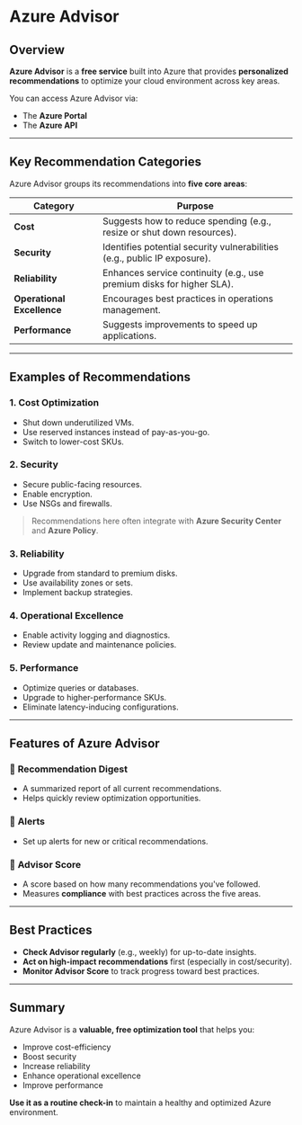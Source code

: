 # Azure Advisor

## Overview

**Azure Advisor** is a **free service** built into Azure that provides **personalized recommendations** to optimize your cloud environment across key areas.

You can access Azure Advisor via:
- The **Azure Portal**
- The **Azure API**

---

## Key Recommendation Categories

Azure Advisor groups its recommendations into **five core areas**:

| Category               | Purpose                                                                 |
|------------------------|-------------------------------------------------------------------------|
| **Cost**               | Suggests how to reduce spending (e.g., resize or shut down resources). |
| **Security**           | Identifies potential security vulnerabilities (e.g., public IP exposure). |
| **Reliability**        | Enhances service continuity (e.g., use premium disks for higher SLA). |
| **Operational Excellence** | Encourages best practices in operations management.                 |
| **Performance**        | Suggests improvements to speed up applications.                         |

---

## Examples of Recommendations

### 1. **Cost Optimization**
- Shut down underutilized VMs.
- Use reserved instances instead of pay-as-you-go.
- Switch to lower-cost SKUs.

### 2. **Security**
- Secure public-facing resources.
- Enable encryption.
- Use NSGs and firewalls.

> Recommendations here often integrate with **Azure Security Center** and **Azure Policy**.

### 3. **Reliability**
- Upgrade from standard to premium disks.
- Use availability zones or sets.
- Implement backup strategies.

### 4. **Operational Excellence**
- Enable activity logging and diagnostics.
- Review update and maintenance policies.

### 5. **Performance**
- Optimize queries or databases.
- Upgrade to higher-performance SKUs.
- Eliminate latency-inducing configurations.

---

## Features of Azure Advisor

### 🔹 **Recommendation Digest**
- A summarized report of all current recommendations.
- Helps quickly review optimization opportunities.

### 🔹 **Alerts**
- Set up alerts for new or critical recommendations.

### 🔹 **Advisor Score**
- A score based on how many recommendations you've followed.
- Measures **compliance** with best practices across the five areas.

---

## Best Practices

- **Check Advisor regularly** (e.g., weekly) for up-to-date insights.
- **Act on high-impact recommendations** first (especially in cost/security).
- **Monitor Advisor Score** to track progress toward best practices.

---

## Summary

Azure Advisor is a **valuable, free optimization tool** that helps you:
- Improve cost-efficiency
- Boost security
- Increase reliability
- Enhance operational excellence
- Improve performance

**Use it as a routine check-in** to maintain a healthy and optimized Azure environment.
